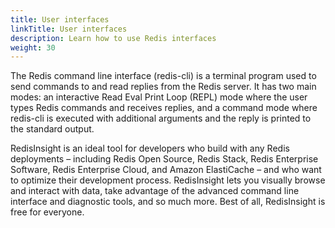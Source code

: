 ```yaml
---
title: User interfaces
linkTitle: User interfaces
description: Learn how to use Redis interfaces 
weight: 30
---
```

The Redis command line interface (redis-cli) is a terminal program used to send commands to and read replies from the Redis server. It has two main modes: an interactive Read Eval Print Loop (REPL) mode where the user types Redis commands and receives replies, and a command mode where redis-cli is executed with additional arguments and the reply is printed to the standard output.

RedisInsight is an ideal tool for developers who build with any Redis deployments – including Redis Open Source, Redis Stack, Redis Enterprise Software, Redis Enterprise Cloud, and Amazon ElastiCache – and who want to optimize their development process. RedisInsight lets you visually browse and interact with data, take advantage of the advanced command line interface and diagnostic tools, and so much more. Best of all, RedisInsight is free for everyone. 
